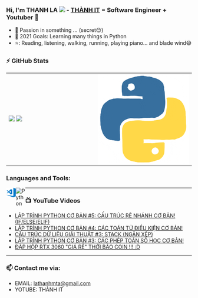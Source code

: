 ### Hi, I'm THANH LA <img src="https://media.giphy.com/media/hvRJCLFzcasrR4ia7z/giphy.gif" width="25px"> -  [THÀNH IT][website] = Software Engineer + Youtuber 🌻  


- 🔭 Passion in something ... (secret😊)
- 💪 2021 Goals: Learning many things in Python
- ⭐: Reading, listening, walking, running, playing piano... and blade wind😅

### :zap: GitHub Stats

<table>
<tr>
  <td width="48%">
    <img src="https://github-readme-stats.vercel.app/api?username=ThanhLa1802&show_icons=true&hide=contribs,issues&hide_border=true" />
    <img src="https://github-readme-stats.vercel.app/api/top-langs/?username=ThanhLa1802&layout=compact&show_icons=true&hide_border=true" />
  </td>
  <td width="52%"><img alt="gif" align="right" src=".github/assets/python.gif"/></td>
</tr>
<table>

### Languages and Tools:
<img align="left" alt="Visual Studio Code" width="26px" src="https://raw.githubusercontent.com/github/explore/80688e429a7d4ef2fca1e82350fe8e3517d3494d/topics/visual-studio-code/visual-studio-code.png" />
<img align="left" alt="Python" width="26px" src="https://upload.wikimedia.org/wikipedia/commons/thumb/0/0a/Python.svg/1200px-Python.svg.png" /> 

---

### 📺 YouTube Videos

<!-- YOUTUBE:START -->
- [LẬP TRÌNH PYTHON CƠ BẢN #5: CẤU TRÚC RẼ NHÁNH CƠ BẢN! (IF/ELSE/ELIF)](https://www.youtube.com/watch?v=Pqc37mFYZV0)
- [LẬP TRÌNH PYTHON CƠ BẢN #4: CÁC TOÁN TỬ ĐIỀU KIỆN CƠ BẢN!](https://www.youtube.com/watch?v=YEVF5dqL0AU)
- [CẤU TRÚC DỮ LIỆU GIẢI THUẬT #3: STACK (NGĂN XẾP)](https://www.youtube.com/watch?v=VV0LfA-xmLo)
- [LẬP TRÌNH PYTHON CƠ BẢN #3: CÁC PHÉP TOÁN SỐ HỌC CƠ BẢN!](https://www.youtube.com/watch?v=d95O3Whed94)
- [ĐẬP HỘP RTX 3060 "GIÁ RẺ" THỜI BÃO COIN !!! :D](https://www.youtube.com/watch?v=_EdllHuRwMo)
<!-- YOUTUBE:END -->

---

### 📫 Contact me via:
- EMAIL: lathanhmta@gmail.com
- YOTUBE: THÀNH IT

[website]: https://www.youtube.com/channel/UC9L5_YMFz8JfBeQtUic8-3A
